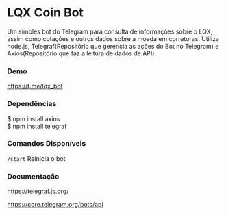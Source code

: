 # LQX Coin Bot
Um simples bot do Telegram para consulta de informações sobre o LQX, assim como cotações e outros dados sobre a moeda em corretoras. Utiliza node.js, Telegraf(Repositório que gerencia as ações do Bot no Telegram) e Axios(Repositório que faz a leitura de dados de API).

### Demo
https://t.me/lqx_bot

### Dependências

$ npm install axios<br />
$ npm install telegraf


### Comandos Disponíveis

`/start` Reinicia o bot<br />

### Documentação

https://telegraf.js.org/

https://core.telegram.org/bots/api

